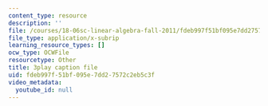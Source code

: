 ```yaml
---
content_type: resource
description: ''
file: /courses/18-06sc-linear-algebra-fall-2011/fdeb997f51bf095e7dd27572c2eb5c3f_cdZnhQjJu4I.srt
file_type: application/x-subrip
learning_resource_types: []
ocw_type: OCWFile
resourcetype: Other
title: 3play caption file
uid: fdeb997f-51bf-095e-7dd2-7572c2eb5c3f
video_metadata:
  youtube_id: null
---
```

